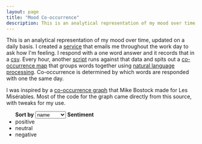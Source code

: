 ```yaml
---
layout: page
title: "Mood Co-occurrence"
description: This is an analytical representation of my mood over time, updated on a daily basis.
---
```


This is an analytical representation of my mood over time, updated on a daily basis.
I created a [service](https://github.com/msull92/mood-mailer) that emails me throughout the work day to ask how I'm feeling.
I respond with a one word answer and it records that in a [csv](http://apps.msull92.com/data/mood-mailer/responses.csv).
Every hour, another [script](https://github.com/msull92/mood-matrix-generator) runs against that data and spits out a [co-occurrence map](http://apps.msull92.com/data/mood-matrix-generator/co-occurrence-map.json) that groups words together using [natural language processing](https://cloud.google.com/natural-language/).
Co-occurrence is determined by which words are responded with one the same day.

I was inspired by a [co-occurrence graph](https://bost.ocks.org/mike/miserables/) that Mike Bostock made for Les Misérables. Most of the code for the graph came directly from this source, with tweaks for my use.

<div id="co-occurrence">
  <ul id="legend">
    <strong>Sort by</strong>
    <select id="order">
      <option value="name">name</option>
      <option value="count">frequency</option>
      <option value="group">group</option>
    </select>
    <strong>Sentiment</strong>
    <li class="positive"><span> </span> positive</li>
    <li class="neutral"><span> </span> neutral</li>
    <li class="negative"><span> </span> negative</li>
  </ul>

  <div id="graphs"></div>
</div>

<link rel="stylesheet" type="text/css" href="graphs.css">
<script
  src="https://code.jquery.com/jquery-3.2.1.min.js"
  integrity="sha256-hwg4gsxgFZhOsEEamdOYGBf13FyQuiTwlAQgxVSNgt4="
  crossorigin="anonymous"></script>
<script src="http://d3js.org/d3.v3.min.js"></script>
<script src="graphs.js"></script>
